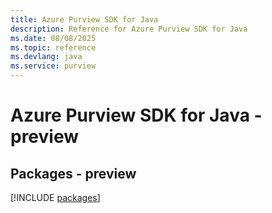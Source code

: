 ```yaml
---
title: Azure Purview SDK for Java
description: Reference for Azure Purview SDK for Java
ms.date: 08/08/2025
ms.topic: reference
ms.devlang: java
ms.service: purview
---
```

# Azure Purview SDK for Java - preview
## Packages - preview
[!INCLUDE [packages](purview-index.md)]